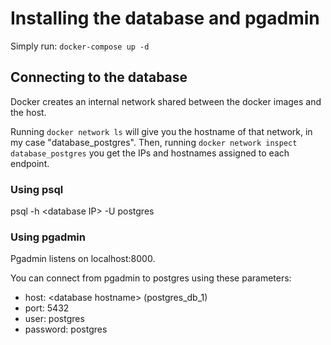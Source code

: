 # Installing the database and pgadmin
Simply run: `docker-compose up -d`

## Connecting to the database
Docker creates an internal network shared between the docker images and the host.

Running `docker network ls` will give you the hostname of that network, in my case "database_postgres". Then, running `docker network inspect database_postgres` you get the IPs and hostnames assigned to each endpoint.

### Using psql
psql -h \<database IP> -U postgres

### Using pgadmin
Pgadmin listens on localhost:8000.

You can connect from pgadmin to postgres using these parameters:
- host: \<database hostname> (postgres_db_1)
- port: 5432
- user: postgres
- password: postgres